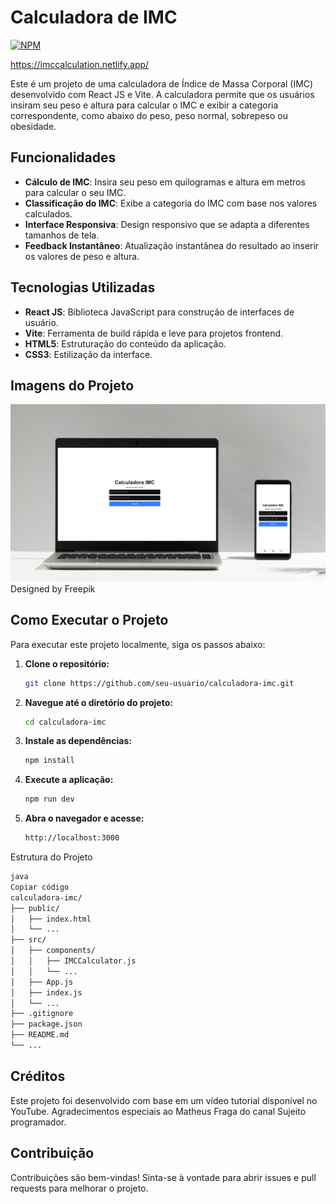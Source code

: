 # Calculadora de IMC
[![NPM](https://img.shields.io/npm/l/react)](https://github.com/Rodrigopcosta/Calcular-IMC/blob/main/LICENSE) 

https://imccalculation.netlify.app/

Este é um projeto de uma calculadora de Índice de Massa Corporal (IMC) desenvolvido com React JS e Vite. A calculadora permite que os usuários insiram seu peso e altura para calcular o IMC e exibir a categoria correspondente, como abaixo do peso, peso normal, sobrepeso ou obesidade.

## Funcionalidades

- **Cálculo de IMC**: Insira seu peso em quilogramas e altura em metros para calcular o seu IMC.
- **Classificação do IMC**: Exibe a categoria do IMC com base nos valores calculados.
- **Interface Responsiva**: Design responsivo que se adapta a diferentes tamanhos de tela.
- **Feedback Instantâneo**: Atualização instantânea do resultado ao inserir os valores de peso e altura.

## Tecnologias Utilizadas

- **React JS**: Biblioteca JavaScript para construção de interfaces de usuário.
- **Vite**: Ferramenta de build rápida e leve para projetos frontend.
- **HTML5**: Estruturação do conteúdo da aplicação.
- **CSS3**: Estilização da interface.

## Imagens do Projeto

![Calculadora de IMC no Computador](./src/assets/Calculadora.png )
Designed by Freepik

## Como Executar o Projeto

Para executar este projeto localmente, siga os passos abaixo:

1. **Clone o repositório:**

   ```bash
   git clone https://github.com/seu-usuario/calculadora-imc.git

2. **Navegue até o diretório do projeto:**

   ```bash
   cd calculadora-imc

3. **Instale as dependências:**
     ```bash
   npm install

4. **Execute a aplicação:**
     ```bash
   npm run dev

5. **Abra o navegador e acesse:**
     ```bash
   http://localhost:3000


  Estrutura do Projeto
  ```bash
  java
  Copiar código
  calculadora-imc/
  ├── public/
  │   ├── index.html
  │   └── ...
  ├── src/
  │   ├── components/
  │   │   ├── IMCCalculator.js
  │   │   └── ...
  │   ├── App.js
  │   ├── index.js
  │   └── ...
  ├── .gitignore
  ├── package.json
  ├── README.md
  └── ...
```

## Créditos

Este projeto foi desenvolvido com base em um vídeo tutorial disponível no YouTube. Agradecimentos especiais ao Matheus Fraga do canal Sujeito programador.

## Contribuição

Contribuições são bem-vindas! Sinta-se à vontade para abrir issues e pull requests para melhorar o projeto.
